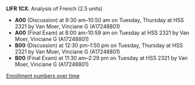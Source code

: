 **LIFR 1CX**: Analysis of French (2.5 units)

- **A00** (Discussion) at 9:30 am–10:50 am on Tuesday, Thursday at HSS 2321 by Van Moer, Vinciane G (A17248801)
- **A00** (Final Exam) at 8:00 am–10:59 am on Tuesday at HSS 2321 by Van Moer, Vinciane G (A17248801)
- **B00** (Discussion) at 12:30 pm–1:50 pm on Tuesday, Thursday at HSS 2321 by Van Moer, Vinciane G (A17248801)
- **B00** (Final Exam) at 11:30 am–2:29 pm on Tuesday at HSS 2321 by Van Moer, Vinciane G (A17248801)

[Enrollment numbers over time](./LIFR1CX.tsv)
